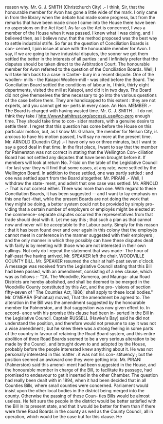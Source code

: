 reason why. Mr. G. J. SMITH (Christchurch City) .- I think, Sir, that the honourable member for Avon has gone a little wide of the mark. I only came in from the library when the debate had made some progress, but from the remarks that have been made since I came into the House there have been no aspersions on the Act itself. As far as the Act is concerned, I was a member of the House when it was passed. I knew what I was doing, and I believed then, as I believe now, that the method proposed was the best way to settle industrial strife. So far as the question of Conciliation Boards is con- cerned, I join issue at once with the honourable member for Avon. I say, if we are going to have industrial disputes, the sooner we get them settled the better in the interests of all parties ; and I infinitely prefer that the disputes should be taken direct to the Arbitration Court. The honourable member for Avon referred to the question of the Conciliation Boards. Well, I will take him back to a case in Canter- bury in a recent dispute. One of the woollen- mills - the Kaiapoi Woollen-mill - was cited before the Board. The Conciliation Board settled the conditions of labour in, I think, thirty eight departments, visited the mill at Kaiapoi, and did it in two days. The Board did not give themselves the time necessary to go into the various questions of the case before them. They are handicapped to this extent : they are not experts, and you cannot get ex- perts in every case. An Hon. MEMBER .- The Board is charged with having wasted time. Mr. G. J. SMITH .- I do not think they take / http://www.hathitrust.org/access\_use#cc-zero enough time. They should take time to con- sider matters, with a genuine desire to settle them. I regret that this question has come before the House on this particular motion, but, as I know Mr. Graham, the member for Nelson City, is anxious to have his motion passed, I will say no more at the present time. Mr. ARNOLD (Dunedin City) .- I have only wo or three minutes, but I want to say a good deal in that time. In the first place, I want to say that the member for Palmerston was not correct in stating that the Wellington Con- ciliation Board has not settled any disputes that have been brought before it. If members will look at return No. 7-laid on the table of the Legislative Council -for last year they will find that some cases, at any rate, were settled by the Wellington Board. In addition to those settled, one was partly settled : and one was settled apart from the Board altogether. Mr. PIRANI .- Well, I withdraw the state- ment, and admit that one case was settled. Mr. ARNOLD .- That is not correct either. There was more than one. With regard to these Conciliation Boards, it has been suggested -- and I want to lay emphasis on this one fact -that, while the present Boards are not doing the work that they might be doing, a better system could not be provided by simply pro- viding that a certain number of employers or employés might be elected at the commence- separate disputes occurred the representatives from that trade should deal with it. Let me say this ; that such a plan as that cannot now and never will be acceptable to the Labour party. Simply for this reason : that it has been found over and over again in this colony that the employés cannot meet in conference in the manner suggested with their employers ; and the only manner in which they possibly can have these disputes dealt with fairly is by meeting with those who are not interested in their own callings. Not only do I repeat the statement that was made- The hour of half-past five having arrived, Mr. SPEAKER left the chair. WOODVILLE COUNTY BILL. Mr. SPEAKER resumed the chair at half-past seven o'clock. A message was received from the Legislative Council stating that this Bill had been passed, with an amendment, consisting of a new clause, which was as follows :- "2A. The Woodville, Kumeroa, and Maunga- atua Road Districts are hereby abolished, and shall be deemed to be merged in the Woodville County constituted by this Act, and the pro- visions of section fifty-seven of ' The Counties Act, 1886,' shall apply to these local bodies." Mr. O'MEARA (Pahiatua) moved, That the amendment be agreed to. The alteration in the Bill was the amendment suggested by the honourable member for Palmerston, and that suggestion was now given effect to. In accord- ance with his promise this clause had been in- serted in the Bill in the Legislative Council. Captain RUSSELL (Hawke's Bay) said he did not understand the position, and therefore would not presume to say it was not a wise amendment ; but he knew there was a strong feeling in some parts of the country in favour of retaining the Road Board system, and this entire abolition of three Road Boards seemed to be a very serious alteration to be made by the Council, and brought down to and adopted by the House, probably before the people interested knew anything about it. He was not personally interested in this matter : it was not his con- stituency ; but the position seemed an awkward one they were getting into. Mr. PIRANI (Palmerston) said this amend- ment had been suggested in the House, and the honourable member in charge of the Bill, to facilitate its passage, had promised to endeavour to get it inserted in the other Chamber. The question had really been dealt with in 1894, when it had been decided that in all Counties Bills, where small counties were concerned. Parliament would insist upon the other local bodies in the district being merged into the county. Otherwise the passing of these Coun- ties Bills would be almost useless. He felt sure the people in the district would be better satisfied with the Bill in its present state, and that it would be better for them than if there were three Road Boards in the county as well as the County Council, all in operation, which would be the case but for this clause. He 